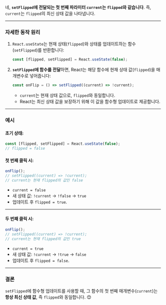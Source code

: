 네, **`setFlipped`에 전달되는 첫 번째 파라미터 `current`는 `flipped`와 같습니다**. 즉, `current`는 `flipped`의 최신 상태 값을 나타냅니다.

---

### 자세한 동작 원리

1. `React.useState`는 현재 상태(`flipped`)와 상태를 업데이트하는 함수(`setFlipped`)를 반환합니다:
   ```javascript
   const [flipped, setFlipped] = React.useState(false);
   ```

2. **`setFlipped`에 함수를 전달**하면, React는 해당 함수에 현재 상태 값(`flipped`)을 매개변수로 넣어줍니다:
   ```javascript
   const onFlip = () => setFlipped((current) => !current);
   ```

   - `current`는 현재 상태 값으로, `flipped`와 동일합니다.
   - React는 최신 상태 값을 보장하기 위해 이 값을 함수형 업데이트로 제공합니다.

---

### 예시

#### 초기 상태:
```javascript
const [flipped, setFlipped] = React.useState(false);
// flipped = false
```

#### 첫 번째 클릭 시:
```javascript
onFlip();
// setFlipped((current) => !current);
// current는 현재 flipped의 값인 false
```
- `current = false`
- 새 상태 값: `!current` → `!false` → `true`
- 업데이트 후 `flipped = true`.

---

#### 두 번째 클릭 시:
```javascript
onFlip();
// setFlipped((current) => !current);
// current는 현재 flipped의 값인 true
```
- `current = true`
- 새 상태 값: `!current` → `!true` → `false`
- 업데이트 후 `flipped = false`.

---

### 결론

`setFlipped`에 함수형 업데이트를 사용할 때, 그 함수의 첫 번째 매개변수(`current`)는 **항상 최신 상태 값**, 즉 `flipped`와 동일합니다. 😊